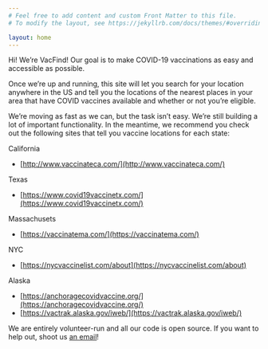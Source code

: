 ```yaml
---
# Feel free to add content and custom Front Matter to this file.
# To modify the layout, see https://jekyllrb.com/docs/themes/#overriding-theme-defaults

layout: home
---
```


Hi! We’re VacFind! Our goal is to make COVID-19 vaccinations as easy and accessible as possible.

Once we’re up and running, this site will let you search for your location anywhere in the US and tell you the locations of the nearest places in your area that have COVID vaccines available and whether or not you’re eligible.

We’re moving as fast as we can, but the task isn’t easy. We’re still building a lot of important functionality. In the meantime, we recommend you check out the following sites that tell you vaccine locations for each state:

California
 + [http://www.vaccinateca.com/](http://www.vaccinateca.com/)

Texas
 + [https://www.covid19vaccinetx.com/](https://www.covid19vaccinetx.com/)

Massachusets
 + [https://vaccinatema.com/](https://vaccinatema.com/)

NYC
 + [https://nycvaccinelist.com/about](https://nycvaccinelist.com/about)

Alaska
 + [https://anchoragecovidvaccine.org/](https://anchoragecovidvaccine.org/)
 + [https://vactrak.alaska.gov/iweb/](https://vactrak.alaska.gov/iweb/)

We are entirely volunteer-run and all our code is open source. If you want to help out, shoot us [an email][1]!

[1]: mailto:{{site.email}}
